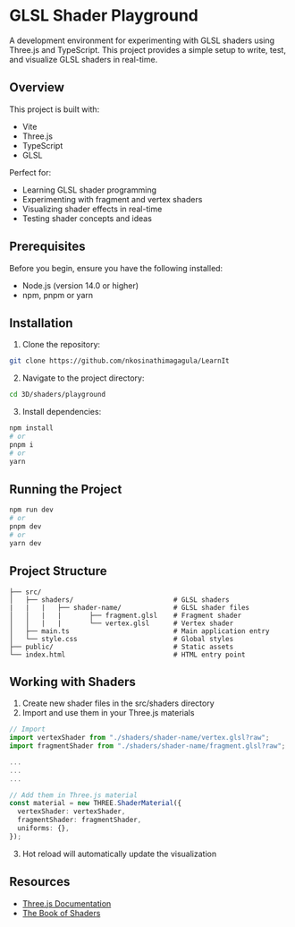 # GLSL Shader Playground

A development environment for experimenting with GLSL shaders using Three.js and TypeScript. This project provides a simple setup to write, test, and visualize GLSL shaders in real-time.

## Overview

This project is built with:
- Vite
- Three.js
- TypeScript
- GLSL

Perfect for:
- Learning GLSL shader programming
- Experimenting with fragment and vertex shaders
- Visualizing shader effects in real-time
- Testing shader concepts and ideas

## Prerequisites

Before you begin, ensure you have the following installed:
- Node.js (version 14.0 or higher)
- npm, pnpm or yarn

## Installation

1. Clone the repository:
```bash
git clone https://github.com/nkosinathimagagula/LearnIt
```

2. Navigate to the project directory:
```bash
cd 3D/shaders/playground
```

3. Install dependencies:
```bash
npm install
# or
pnpm i
# or
yarn

```

## Running the Project
```bash
npm run dev
# or
pnpm dev
# or
yarn dev

```

## Project Structure
```text
├── src/
│   ├── shaders/                         # GLSL shaders 
|   |   |   ├── shader-name/             # GLSL shader files
│   │   |   |       ├── fragment.glsl    # Fragment shader
│   │   |   |       └── vertex.glsl      # Vertex shader
│   ├── main.ts                          # Main application entry
│   └── style.css                        # Global styles
├── public/                              # Static assets
└── index.html                           # HTML entry point
```

## Working with Shaders
1. Create new shader files in the src/shaders directory
2. Import and use them in your Three.js materials
```typescript
// Import
import vertexShader from "./shaders/shader-name/vertex.glsl?raw";
import fragmentShader from "./shaders/shader-name/fragment.glsl?raw";

...
...
...

// Add them in Three.js material
const material = new THREE.ShaderMaterial({
  vertexShader: vertexShader,
  fragmentShader: fragmentShader,
  uniforms: {},
});

```
3. Hot reload will automatically update the visualization

## Resources
- [Three.js Documentation](https://threejs.org/docs/)
- [The Book of Shaders](https://threejs.org/docs/)
